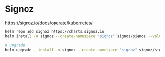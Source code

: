# Signoz

<https://signoz.io/docs/operate/kubernetes/>

```bash
helm repo add signoz https://charts.signoz.io
helm install -n signoz --create-namespace "signoz" signoz/signoz --values values.yaml

# upgrade
helm upgrade --install -n signoz --create-namespace "signoz" signoz/signoz --values values.yaml
```
